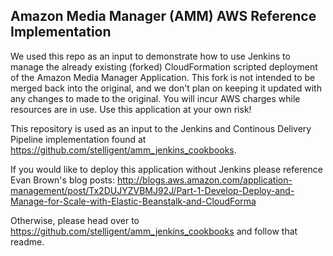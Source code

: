 ## Amazon Media Manager (AMM) AWS Reference Implementation

We used this repo as an input to demonstrate how to use Jenkins to manage the already existing (forked) CloudFormation scripted deployment of the Amazon Media Manager Application.  This fork is not intended to be merged back into the original, and we don't plan on keeping it updated with any changes to made to the original. You will incur AWS charges while resources are in use. Use this application at your own risk!

This repository is used as an input to the Jenkins and Continous Delivery Pipeline implementation found at https://github.com/stelligent/amm_jenkins_cookbooks.

If you would like to deploy this application without Jenkins please reference Evan Brown's blog posts: http://blogs.aws.amazon.com/application-management/post/Tx2DUJYZVBMJ92J/Part-1-Develop-Deploy-and-Manage-for-Scale-with-Elastic-Beanstalk-and-CloudForma

Otherwise, please head over to https://github.com/stelligent/amm_jenkins_cookbooks and follow that readme.  
